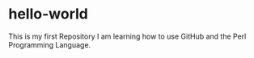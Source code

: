 # hello-world
This is my first Repository
I am learning how to use GitHub and the Perl Programming Language.
